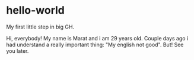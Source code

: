 # hello-world
My first little step in big GH.

Hi, everybody!
My name is Marat and i am 29 years old.
Couple days ago i had understand a really important thing: "My english not good". But! See you later.

